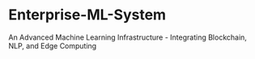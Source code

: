 # Enterprise-ML-System
An Advanced Machine Learning Infrastructure - Integrating Blockchain, NLP, and Edge Computing
